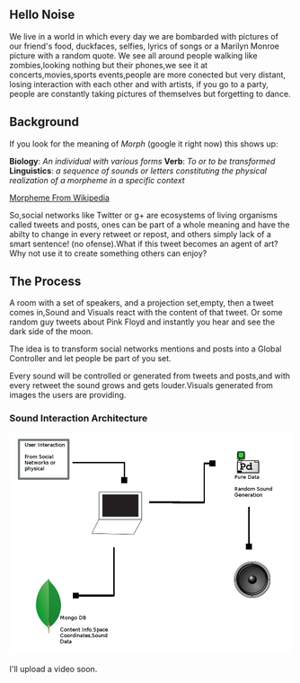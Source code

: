 ## Hello Noise

We live in a world in which every day we are bombarded with pictures of our friend's food, duckfaces, selfies, lyrics of songs or a Marilyn Monroe picture with a random quote.
We see all around people walking like zombies,looking nothing but their phones,we see it at concerts,movies,sports events,people are more conected but very distant, losing interaction with each other and with artists, if you go to a party, people are constantly taking pictures of themselves but forgetting to dance.

## Background

If you look for the meaning of *Morph* (google it right now) this shows up: 

**Biology**: *An individual with various forms*
**Verb**: *To or to be transformed*
**Linguistics**: *a sequence of sounds or letters constituting the physical realization of a morpheme in a specific context*

[Morpheme From Wikipedia](http://en.wikipedia.org/wiki/Morpheme)

So,social networks like Twitter or g+ are ecosystems of living organisms called tweets and posts, ones can be part of a whole meaning and have the abilty to change in every retweet or repost, and others simply lack of a smart sentence! (no ofense).What if this tweet becomes an agent of art? Why not use it to create something others can enjoy?

## The Process

A room with a set of speakers, and a projection set,empty, then a tweet comes in,Sound and Visuals react with the content of that tweet. Or some random guy tweets about Pink Floyd and instantly you hear and see the dark side of the moon.

The idea is to transform social networks mentions and posts into a Global Controller and let people be part of you set.

Every sound will be controlled or generated from tweets and posts,and with every retweet the sound grows and gets louder.Visuals generated from images the users are providing.

### Sound Interaction Architecture
![Sound Interaction Architecture](../project_images/sound_architecture.png?raw=true "Sound Interaction Architecture")

I'll upload a video soon.